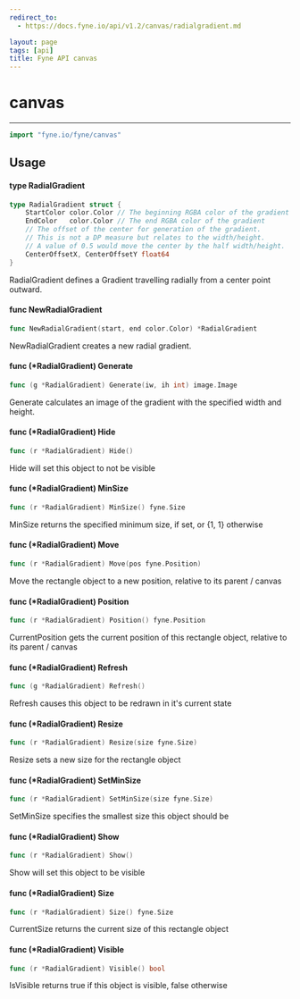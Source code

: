 ```yaml
---
redirect_to:
  - https://docs.fyne.io/api/v1.2/canvas/radialgradient.md

layout: page
tags: [api]
title: Fyne API canvas
---
```



# canvas
---
```go
import "fyne.io/fyne/canvas"
```

## Usage

#### type RadialGradient

```go
type RadialGradient struct {
	StartColor color.Color // The beginning RGBA color of the gradient
	EndColor   color.Color // The end RGBA color of the gradient
	// The offset of the center for generation of the gradient.
	// This is not a DP measure but relates to the width/height.
	// A value of 0.5 would move the center by the half width/height.
	CenterOffsetX, CenterOffsetY float64
}
```

RadialGradient defines a Gradient travelling radially from a center point outward.

#### func  NewRadialGradient

```go
func NewRadialGradient(start, end color.Color) *RadialGradient
```
NewRadialGradient creates a new radial gradient.

#### func (*RadialGradient) Generate

```go
func (g *RadialGradient) Generate(iw, ih int) image.Image
```
Generate calculates an image of the gradient with the specified width and height.

#### func (*RadialGradient) Hide

```go
func (r *RadialGradient) Hide()
```
Hide will set this object to not be visible

#### func (*RadialGradient) MinSize

```go
func (r *RadialGradient) MinSize() fyne.Size
```
MinSize returns the specified minimum size, if set, or {1, 1} otherwise

#### func (*RadialGradient) Move

```go
func (r *RadialGradient) Move(pos fyne.Position)
```
Move the rectangle object to a new position, relative to its parent / canvas

#### func (*RadialGradient) Position

```go
func (r *RadialGradient) Position() fyne.Position
```
CurrentPosition gets the current position of this rectangle object, relative to its parent / canvas

#### func (*RadialGradient) Refresh

```go
func (g *RadialGradient) Refresh()
```
Refresh causes this object to be redrawn in it's current state

#### func (*RadialGradient) Resize

```go
func (r *RadialGradient) Resize(size fyne.Size)
```
Resize sets a new size for the rectangle object

#### func (*RadialGradient) SetMinSize

```go
func (r *RadialGradient) SetMinSize(size fyne.Size)
```
SetMinSize specifies the smallest size this object should be

#### func (*RadialGradient) Show

```go
func (r *RadialGradient) Show()
```
Show will set this object to be visible

#### func (*RadialGradient) Size

```go
func (r *RadialGradient) Size() fyne.Size
```
CurrentSize returns the current size of this rectangle object

#### func (*RadialGradient) Visible

```go
func (r *RadialGradient) Visible() bool
```
IsVisible returns true if this object is visible, false otherwise
